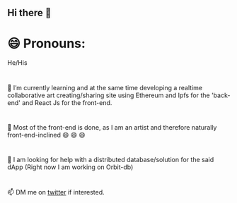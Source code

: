 ## Hi there 👋
# 😄 Pronouns: 
 He/His
#
 🌱 I’m currently learning and at the same time developing a realtime collaborative art creating/sharing site using Ethereum and Ipfs for the 'back-end' and
 React Js for the front-end.
 #
 💬  Most of the front-end is done, as I am an artist and therefore naturally front-end-inclined 😄 😄 😄
 #
🤔 I am looking for help with a distributed database/solution for the said dApp (Right now I am working on Orbit-db)
#
 📫 DM me on [twitter](https://twitter.com/simon_wairiuko) if interested.
<!--
**Wairiuko/Wairiuko** is a ✨ _special_ ✨ repository because its `README.md` (this file) appears on your GitHub profile.

Here are some ideas to get you started:

- 🔭 I’m currently working on ...
- 🌱 I’m currently learning ...
- 👯 I’m looking to collaborate on ...
- 🤔 I’m looking for help with ...
- 💬 Ask me about ...
- 📫 How to reach me: ...
- 😄 Pronouns: ...
- ⚡ Fun fact: ...
-->
